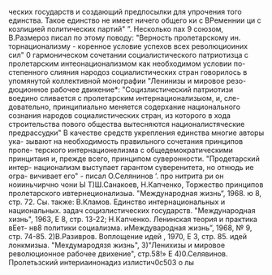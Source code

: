 ческих государств и создающий предпосылки для упрочения того
единства. Такое единство не имеет ничего общего ки с ВРеменнии
ци с козлицией политических партий" ”. Несколько пах
9
союзом,
В.Размероз писал по этому поводу: "Верность пролетарскому ин.
торнационализму - коренное условие успехов всех революциоиних
сил"
0 гармоническом сочетании социалистического патриотизца
с пролетарским интеонационализмом как необходимом условии по-
степенного слияния народоз социалистических стран говорилось
в упомянутой коллективной монографии "Ленинизы и мировое резо-
дюционное рабочее двикение*: "Социзлистический патриотизи
воедино сливается с пролетарским интернационализыом, и, сле-
довательно, принципиально меняется содерхание национального
сознания народов социалистических стран, из которого в хода
строительства пового общества вытесняются националистяческие
предрассудки"
В качестве средств укрепления единства многие авторы ука-
зывают на необходимость правильного сочетания принципов пропе-
терского интернационелизма с общедемократическими принцитаия
и, прежде всего, принципом суверонности. "Продетарский интер-
национализм выступает гарантом суверенитета, но отнюдь ие огра-
вичивает его" - писал О.Селянинов ’.
про нитрита ри он ноииньчирчно чони Ы
Т)Ш.Санакоев, Н.Капченко, Торжество принципов пролетарского
ивтернеционализыа. "Международная жизнь“, 1968. ю 8, стр. 72.
Сы. также: В.Кламов. Единство интернациональных и национальных.
задач социзлистических государств. "Международная хизнь", 1963,
Е 8, стр. 13-22; Н.Капченко. Ленинская теория и практика вЕет-
нв8 политики социализма. иМеждувародная жизнь”, 1968, № 9,
стр. 74-85.
2)В.Разивров. Воплощение идей ,
1970, Е 3, стр. 85. идей лонкмизыа. "Мехдумародязя жизнь",
3)"Ленихизы и мировое революционное рабочее двихение", стр.58!»
Е
4)0.Селявинов. Пролетьзский интериаинонадиз излистич0с503
о лы
